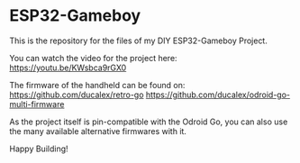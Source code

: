 # ESP32-Gameboy

This is the repository for the files of my DIY ESP32-Gameboy Project. 

You can watch the video for the project here:
https://youtu.be/KWsbca9rGX0

The firmware of the handheld can be found on:
https://github.com/ducalex/retro-go
https://github.com/ducalex/odroid-go-multi-firmware

As the project itself is pin-compatible with the Odroid Go, you can also use the many available alternative firmwares with it.

Happy Building!
